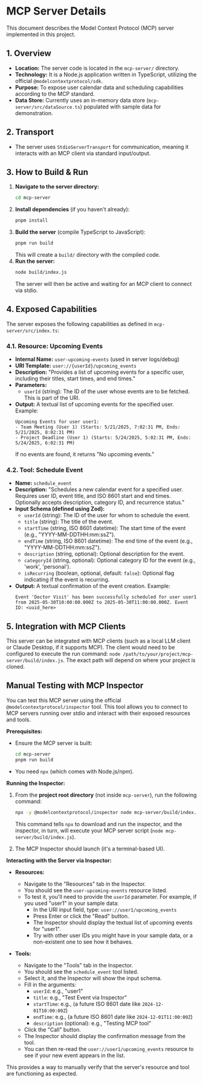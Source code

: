 # MCP Server Details

This document describes the Model Context Protocol (MCP) server implemented in this project.

## 1. Overview

*   **Location:** The server code is located in the `mcp-server/` directory.
*   **Technology:** It is a Node.js application written in TypeScript, utilizing the official `@modelcontextprotocol/sdk`.
*   **Purpose:** To expose user calendar data and scheduling capabilities according to the MCP standard.
*   **Data Store:** Currently uses an in-memory data store (`mcp-server/src/dataSource.ts`) populated with sample data for demonstration.

## 2. Transport

*   The server uses `StdioServerTransport` for communication, meaning it interacts with an MCP client via standard input/output.

## 3. How to Build & Run

1.  **Navigate to the server directory:**
    ```bash
    cd mcp-server
    ```
2.  **Install dependencies** (if you haven't already):
    ```bash
    pnpm install
    ```
3.  **Build the server** (compile TypeScript to JavaScript):
    ```bash
    pnpm run build
    ```
    This will create a `build/` directory with the compiled code.
4.  **Run the server:**
    ```bash
    node build/index.js
    ```
    The server will then be active and waiting for an MCP client to connect via stdio.

## 4. Exposed Capabilities

The server exposes the following capabilities as defined in `mcp-server/src/index.ts`:

### 4.1. Resource: Upcoming Events

*   **Internal Name:** `user-upcoming-events` (used in server logs/debug)
*   **URI Template:** `user://{userId}/upcoming_events`
*   **Description:** "Provides a list of upcoming events for a specific user, including their titles, start times, and end times."
*   **Parameters:**
    *   `userId` (string): The ID of the user whose events are to be fetched. This is part of the URI.
*   **Output:** A textual list of upcoming events for the specified user. Example:
    ```
    Upcoming Events for user user1:
    - Team Meeting (User 1) (Starts: 5/21/2025, 7:02:31 PM, Ends: 5/21/2025, 8:02:31 PM)
    - Project Deadline (User 1) (Starts: 5/24/2025, 5:02:31 PM, Ends: 5/24/2025, 6:02:31 PM)
    ```
    If no events are found, it returns "No upcoming events."

### 4.2. Tool: Schedule Event

*   **Name:** `schedule_event`
*   **Description:** "Schedules a new calendar event for a specified user. Requires user ID, event title, and ISO 8601 start and end times. Optionally accepts description, category ID, and recurrence status."
*   **Input Schema (defined using Zod):**
    *   `userId` (string): The ID of the user for whom to schedule the event.
    *   `title` (string): The title of the event.
    *   `startTime` (string, ISO 8601 datetime): The start time of the event (e.g., "YYYY-MM-DDTHH:mm:ssZ").
    *   `endTime` (string, ISO 8601 datetime): The end time of the event (e.g., "YYYY-MM-DDTHH:mm:ssZ").
    *   `description` (string, optional): Optional description for the event.
    *   `categoryId` (string, optional): Optional category ID for the event (e.g., 'work', 'personal').
    *   `isRecurring` (boolean, optional, default: `false`): Optional flag indicating if the event is recurring.
*   **Output:** A textual confirmation of the event creation. Example:
    ```
    Event 'Doctor Visit' has been successfully scheduled for user user1 from 2025-05-30T10:00:00.000Z to 2025-05-30T11:00:00.000Z. Event ID: <uuid_here>
    ```

## 5. Integration with MCP Clients

This server can be integrated with MCP clients (such as a local LLM client or Claude Desktop, if it supports MCP). The client would need to be configured to execute the run command: `node /path/to/your/project/mcp-server/build/index.js`. The exact path will depend on where your project is cloned.

## Manual Testing with MCP Inspector

You can test this MCP server using the official `@modelcontextprotocol/inspector` tool. This tool allows you to connect to MCP servers running over stdio and interact with their exposed resources and tools.

**Prerequisites:**
*   Ensure the MCP server is built:
    ```bash
    cd mcp-server
    pnpm run build
    ```
*   You need `npx` (which comes with Node.js/npm).

**Running the Inspector:**

1.  From the **project root directory** (not inside `mcp-server`), run the following command:
    ```bash
    npx -y @modelcontextprotocol/inspector node mcp-server/build/index.js
    ```
    This command tells `npx` to download and run the inspector, and the inspector, in turn, will execute your MCP server script (`node mcp-server/build/index.js`).

2.  The MCP Inspector should launch (it's a terminal-based UI).

**Interacting with the Server via Inspector:**

*   **Resources:**
    *   Navigate to the "Resources" tab in the Inspector.
    *   You should see the `user-upcoming-events` resource listed.
    *   To test it, you'll need to provide the `userId` parameter. For example, if you used "user1" in your sample data:
        *   In the URI input field, type: `user://user1/upcoming_events`
        *   Press Enter or click the "Read" button.
        *   The Inspector should display the textual list of upcoming events for "user1".
        *   Try with other user IDs you might have in your sample data, or a non-existent one to see how it behaves.

*   **Tools:**
    *   Navigate to the "Tools" tab in the Inspector.
    *   You should see the `schedule_event` tool listed.
    *   Select it, and the Inspector will show the input schema.
    *   Fill in the arguments:
        *   `userId`: e.g., "user1"
        *   `title`: e.g., "Test Event via Inspector"
        *   `startTime`: e.g., (a future ISO 8601 date like `2024-12-01T10:00:00Z`)
        *   `endTime`: e.g., (a future ISO 8601 date like `2024-12-01T11:00:00Z`)
        *   `description` (optional): e.g., "Testing MCP tool"
    *   Click the "Call" button.
    *   The Inspector should display the confirmation message from the tool.
    *   You can then re-read the `user://user1/upcoming_events` resource to see if your new event appears in the list.

This provides a way to manually verify that the server's resource and tool are functioning as expected.
```
